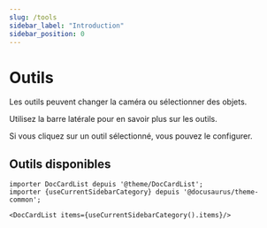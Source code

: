 ```yaml
---
slug: /tools
sidebar_label: "Introduction"
sidebar_position: 0
---
```


# Outils

Les outils peuvent changer la caméra ou sélectionner des objets.

Utilisez la barre latérale pour en savoir plus sur les outils.

Si vous cliquez sur un outil sélectionné, vous pouvez le configurer.

## Outils disponibles

```mdx-code-block
importer DocCardList depuis '@theme/DocCardList';
importer {useCurrentSidebarCategory} depuis '@docusaurus/theme-common';

<DocCardList items={useCurrentSidebarCategory().items}/>
```
